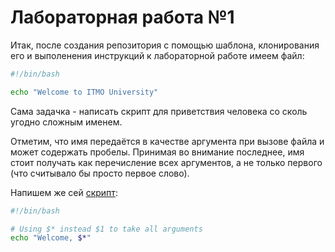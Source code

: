 # Лабораторная работа №1
Итак, после создания репозитория с помощью шаблона, клонирования его и
выполенения инструкций к лабораторной работе имеем файл:
```bash
#!/bin/bash

echo "Welcome to ITMO University"
```
Сама задачка - написать скрипт для приветствия человека со сколь угодно
сложным именем.

Отметим, что имя передаётся в качестве аргумента при вызове файла
и может содержать пробелы. Принимая во внимание последнее, имя стоит получать как
перечисление всех аргументов, а не только первого (что считывало бы просто первое слово).

Напишем же сей [скрипт](script.bash):
```bash
#!/bin/bash

# Using $* instead $1 to take all arguments
echo "Welcome, $*"
```

